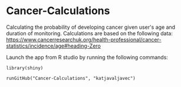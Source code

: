 # Cancer-Calculations
Calculating the probability of developing cancer given user's age and duration of monitoring. Calculations are based on the following data: https://www.cancerresearchuk.org/health-professional/cancer-statistics/incidence/age#heading-Zero 

Launch the app from R studio by running the following commands:

`library(shiny)`

`runGitHub("Cancer-Calculations", "katjavaljavec")`
